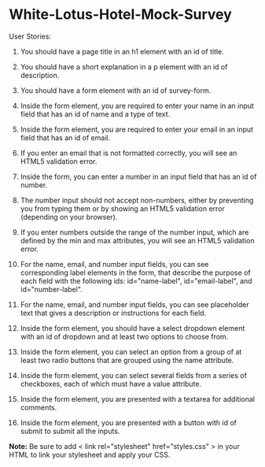 # White-Lotus-Hotel-Mock-Survey

User Stories:

1.  You should have a page title in an h1 element with an id of title.

2.  You should have a short explanation in a p element with an id of description.

3.  You should have a form element with an id of survey-form.

4.  Inside the form element, you are required to enter your name in an input field that has an id of name and a type of text.

5.  Inside the form element, you are required to enter your email in an input field that has an id of email.

6.  If you enter an email that is not formatted correctly, you will see an HTML5 validation error.

7.  Inside the form, you can enter a number in an input field that has an id of number.

8.  The number input should not accept non-numbers, either by preventing you from typing them or by showing an HTML5 validation error (depending on your browser).

9.  If you enter numbers outside the range of the number input, which are defined by the min and max attributes, you will see an HTML5 validation error.

10. For the name, email, and number input fields, you can see corresponding label elements in the form, that describe the purpose of each field with the following ids: id="name-label", id="email-label", and id="number-label".

11. For the name, email, and number input fields, you can see placeholder text that gives a description or instructions for each field.

12. Inside the form element, you should have a select dropdown element with an id of dropdown and at least two options to choose from.

13. Inside the form element, you can select an option from a group of at least two radio buttons that are grouped using the name attribute.

14. Inside the form element, you can select several fields from a series of checkboxes, each of which must have a value attribute.

15. Inside the form element, you are presented with a textarea for additional comments.

16. Inside the form element, you are presented with a button with id of submit to submit all the inputs.


**Note:** Be sure to add < link rel="stylesheet" href="styles.css" > in your HTML to link your stylesheet and apply your CSS.
